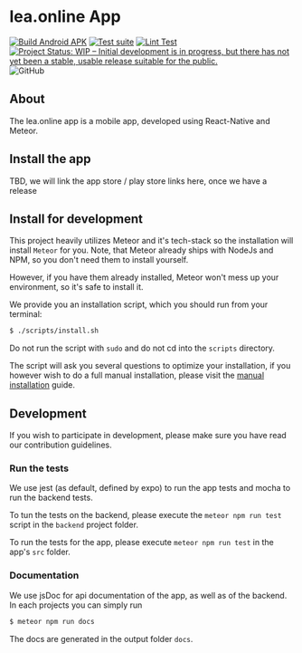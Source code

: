 # lea.online App

[![Build Android APK](https://github.com/leaonline/leaonline-app/actions/workflows/build_android_apk.yml/badge.svg)](https://github.com/leaonline/leaonline-app/actions/workflows/build_android_apk.yml)
[![Test suite](https://github.com/leaonline/leaonline-app/actions/workflows/jest_test.yml/badge.svg)](https://github.com/leaonline/leaonline-app/actions/workflows/jest_test.yml)
[![Lint Test](https://github.com/leaonline/leaonline-app/actions/workflows/lint_test.yml/badge.svg)](https://github.com/leaonline/leaonline-app/actions/workflows/lint_test.yml)
[![Project Status: WIP – Initial development is in progress, but there has not yet been a stable, usable release suitable for the public.](https://www.repostatus.org/badges/latest/wip.svg)](https://www.repostatus.org/#wip)
![GitHub](https://img.shields.io/github/license/leaonline/leaonline-app)

## About

The lea.online app is a mobile app, developed using React-Native and Meteor.


## Install the app

TBD, we will link the app store / play store links here, once we have a release


## Install for development

This project heavily utilizes Meteor and it's tech-stack so the installation
will install `Meteor` for you. Note, that Meteor already ships with NodeJs
and NPM, so you don't need them to install yourself.

However, if you have them already installed, Meteor won't mess up your
environment, so it's safe to install it.

We provide you an installation script, which you should run from your terminal:

```bash
$ ./scripts/install.sh
```

Do not run the script with `sudo` and do not cd into the `scripts` directory. 

The script will ask you several questions to optimize your installation, if you
however wish to do a full manual installation, please visit the 
[manual installation](./docs/manual_install.md) guide.


## Development

If you wish to participate in development, please make sure you have read our
contribution guidelines.

### Run the tests

We use jest (as default, defined by expo) to run the app tests and mocha to run
the backend tests.

To tun the tests on the backend, please execute the `meteor npm run test` script in the 
`backend` project folder.

To run the tests for the app, please execute `meteor npm run test` in the app's `src`
folder.

### Documentation

We use jsDoc for api documentation of the app, as well as of the backend.
In each projects you can simply run

```bash
$ meteor npm run docs
```

The docs are generated in the output folder `docs`.
